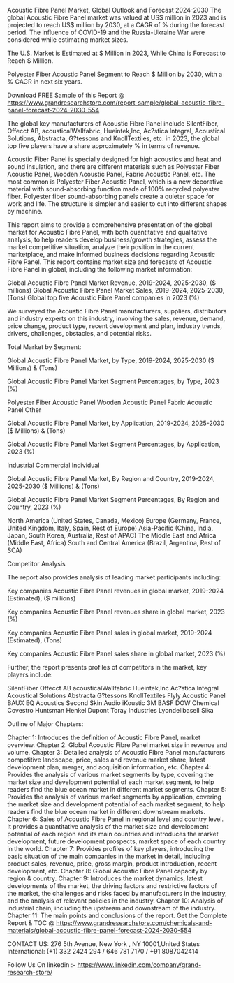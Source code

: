Acoustic Fibre Panel Market, Global Outlook and Forecast 2024-2030
The global Acoustic Fibre Panel market was valued at US$ million in 2023 and is projected to reach US$ million by 2030, at a CAGR of % during the forecast period. The influence of COVID-19 and the Russia-Ukraine War were considered while estimating market sizes.

The U.S. Market is Estimated at $ Million in 2023, While China is Forecast to Reach $ Million.

Polyester Fiber Acoustic Panel Segment to Reach $ Million by 2030, with a % CAGR in next six years.

Download FREE Sample of this Report @ https://www.grandresearchstore.com/report-sample/global-acoustic-fibre-panel-forecast-2024-2030-554

The global key manufacturers of Acoustic Fibre Panel include SilentFiber, Offecct AB, acousticalWallfabric, Hueintek,Inc, Ac?stica Integral, Acoustical Solutions, Abstracta, G?tessons and KnollTextiles, etc. in 2023, the global top five players have a share approximately % in terms of revenue.

Acoustic Fiber Panel is specially designed for high acoustics and heat and sound insulation, and there are different materials such as Polyester Fiber Acoustic Panel, Wooden Acoustic Panel, Fabric Acoustic Panel, etc. The most common is Polyester Fiber Acoustic Panel, which is a new decorative material with sound-absorbing function made of 100% recycled polyester fiber. Polyester fiber sound-absorbing panels create a quieter space for work and life. The structure is simpler and easier to cut into different shapes by machine.

This report aims to provide a comprehensive presentation of the global market for Acoustic Fibre Panel, with both quantitative and qualitative analysis, to help readers develop business/growth strategies, assess the market competitive situation, analyze their position in the current marketplace, and make informed business decisions regarding Acoustic Fibre Panel. This report contains market size and forecasts of Acoustic Fibre Panel in global, including the following market information:

Global Acoustic Fibre Panel Market Revenue, 2019-2024, 2025-2030, ($ millions)
Global Acoustic Fibre Panel Market Sales, 2019-2024, 2025-2030, (Tons)
Global top five Acoustic Fibre Panel companies in 2023 (%)

We surveyed the Acoustic Fibre Panel manufacturers, suppliers, distributors and industry experts on this industry, involving the sales, revenue, demand, price change, product type, recent development and plan, industry trends, drivers, challenges, obstacles, and potential risks.

Total Market by Segment:

Global Acoustic Fibre Panel Market, by Type, 2019-2024, 2025-2030 ($ Millions) & (Tons)

Global Acoustic Fibre Panel Market Segment Percentages, by Type, 2023 (%)

Polyester Fiber Acoustic Panel
Wooden Acoustic Panel
Fabric Acoustic Panel
Other

Global Acoustic Fibre Panel Market, by Application, 2019-2024, 2025-2030 ($ Millions) & (Tons)

Global Acoustic Fibre Panel Market Segment Percentages, by Application, 2023 (%)

Industrial
Commercial
Individual

Global Acoustic Fibre Panel Market, By Region and Country, 2019-2024, 2025-2030 ($ Millions) & (Tons)

Global Acoustic Fibre Panel Market Segment Percentages, By Region and Country, 2023 (%)

North America (United States, Canada, Mexico)
Europe (Germany, France, United Kingdom, Italy, Spain, Rest of Europe)
Asia-Pacific (China, India, Japan, South Korea, Australia, Rest of APAC)
The Middle East and Africa (Middle East, Africa)
South and Central America (Brazil, Argentina, Rest of SCA)

Competitor Analysis

The report also provides analysis of leading market participants including:

Key companies Acoustic Fibre Panel revenues in global market, 2019-2024 (Estimated), ($ millions)

Key companies Acoustic Fibre Panel revenues share in global market, 2023 (%)

Key companies Acoustic Fibre Panel sales in global market, 2019-2024 (Estimated), (Tons)

Key companies Acoustic Fibre Panel sales share in global market, 2023 (%)

Further, the report presents profiles of competitors in the market, key players include:

SilentFiber
Offecct AB
acousticalWallfabric
Hueintek,Inc
Ac?stica Integral
Acoustical Solutions
Abstracta
G?tessons
KnollTextiles
Flyly Acoustic Panel
BAUX
EQ Acoustics
Second Skin Audio
iKoustic
3M
BASF
DOW Chemical
Covestro
Huntsman
Henkel
Dupont
Toray Industries
Lyondellbasell
Sika

Outline of Major Chapters:

Chapter 1: Introduces the definition of Acoustic Fibre Panel, market overview.
Chapter 2: Global Acoustic Fibre Panel market size in revenue and volume.
Chapter 3: Detailed analysis of Acoustic Fibre Panel manufacturers competitive landscape, price, sales and revenue market share, latest development plan, merger, and acquisition information, etc.
Chapter 4: Provides the analysis of various market segments by type, covering the market size and development potential of each market segment, to help readers find the blue ocean market in different market segments.
Chapter 5: Provides the analysis of various market segments by application, covering the market size and development potential of each market segment, to help readers find the blue ocean market in different downstream markets.
Chapter 6: Sales of Acoustic Fibre Panel in regional level and country level. It provides a quantitative analysis of the market size and development potential of each region and its main countries and introduces the market development, future development prospects, market space of each country in the world.
Chapter 7: Provides profiles of key players, introducing the basic situation of the main companies in the market in detail, including product sales, revenue, price, gross margin, product introduction, recent development, etc.
Chapter 8: Global Acoustic Fibre Panel capacity by region & country.
Chapter 9: Introduces the market dynamics, latest developments of the market, the driving factors and restrictive factors of the market, the challenges and risks faced by manufacturers in the industry, and the analysis of relevant policies in the industry.
Chapter 10: Analysis of industrial chain, including the upstream and downstream of the industry.
Chapter 11: The main points and conclusions of the report.
Get the Complete Report & TOC @ https://www.grandresearchstore.com/chemicals-and-materials/global-acoustic-fibre-panel-forecast-2024-2030-554

CONTACT US:
276 5th Avenue, New York , NY 10001,United States
International: (+1) 332 2424 294 / 646 781 7170 / +91 8087042414

Follow Us On linkedin :- https://www.linkedin.com/company/grand-research-store/
